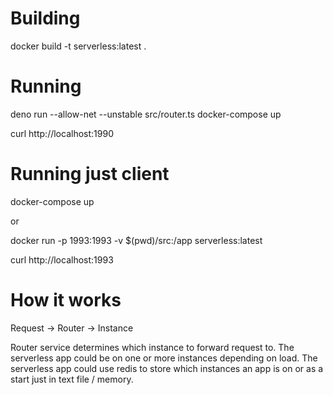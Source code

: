 # Building

docker build -t serverless:latest . 

# Running

deno run --allow-net --unstable src/router.ts
docker-compose up

curl http://localhost:1990

# Running just client

docker-compose up

or 

docker run -p 1993:1993 -v $(pwd)/src:/app serverless:latest

curl http://localhost:1993

# How it works

Request -> Router -> Instance 

Router service determines which instance to forward request to. The serverless app could be on one or more instances depending on load. The serverless app could use redis to store which instances an app is on or as a start just in text file / memory.
